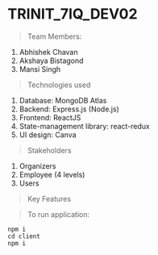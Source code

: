 # TRINIT_7IQ_DEV02

> Team Members:
1. Abhishek Chavan
2. Akshaya Bistagond
3. Mansi Singh

> Technologies used
1. Database: MongoDB Atlas
2. Backend: Express.js (Node.js)
3. Frontend: ReactJS
4. State-management library: react-redux
5. UI design: Canva

> Stakeholders
1. Organizers
2. Employee (4 levels)
3. Users
 
> Key Features

> To run application:
```
npm i
cd client
npm i
```
